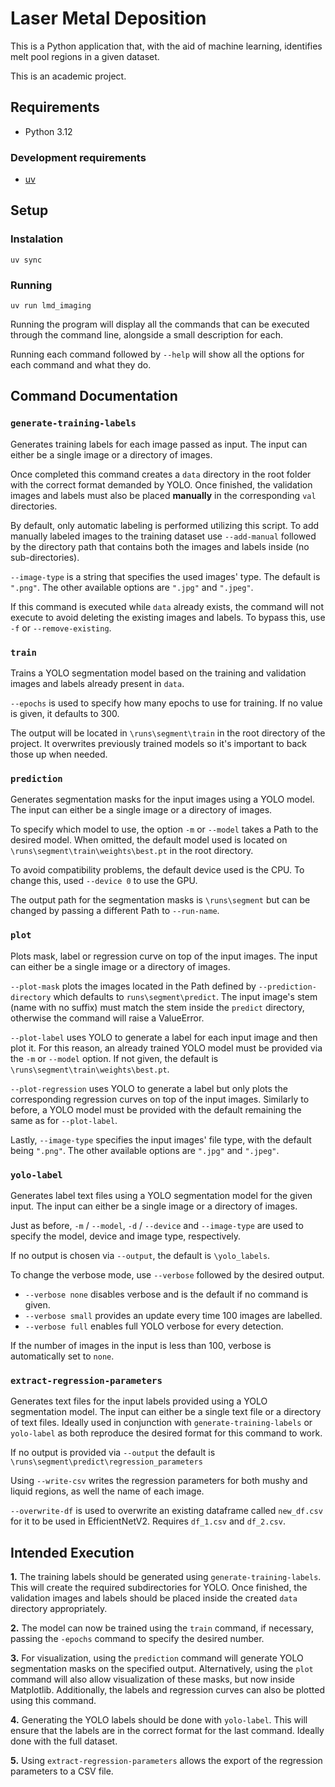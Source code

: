 # Laser Metal Deposition

This is a Python application that, with the aid of machine learning, identifies melt pool regions in a given dataset.

This is an academic project.

## Requirements

* Python 3.12

### Development requirements

* [uv](https://docs.astral.sh/uv/)

## Setup

### Instalation

```pwsh
uv sync
```

### Running

```pwsh
uv run lmd_imaging
```

Running the program will display all the commands that can be executed through the command line, alongside a small
description for each.

Running each command followed by ```--help``` will show all the options for each command and what they do.

## Command Documentation

### ```generate-training-labels```

Generates training labels for each image passed as input. The input can either be a single image or a directory of
images.

Once completed this command creates a ```data``` directory in the root folder with the correct format demanded by YOLO.
Once finished, the validation images and labels must also be placed **manually** in the corresponding ```val```
directories.

By default, only automatic labeling is performed utilizing this script. To add manually labeled images to the training
dataset use ```--add-manual``` followed by the directory path that contains both the images and labels inside (no
sub-directories).

```--image-type``` is a string that specifies the used images' type. The default is ```".png"```. The other available
options are ```".jpg"``` and ```".jpeg"```.

If this command is executed while ```data``` already exists, the command will not execute to avoid deleting the existing
images and labels. To bypass this, use ```-f``` or ```--remove-existing```.

### ```train```

Trains a YOLO segmentation model based on the training and validation images and labels already present in ```data```.

```--epochs``` is used to specify how many epochs to use for training. If no value is given, it defaults to 300.

The output will be located in ```\runs\segment\train``` in the root directory of the project. It overwrites previously
trained models so it's important to back those up when needed.

### ```prediction```

Generates segmentation masks for the input images using a YOLO model. The input can either be a single image or a
directory of images.

To specify which model to use, the option ```-m``` or ```--model``` takes a Path to the desired model. When omitted, the
default model used is located on ```\runs\segment\train\weights\best.pt``` in the root directory.

To avoid compatibility problems, the default device used is the CPU. To change this, used ```--device 0``` to use the
GPU.

The output path for the segmentation masks is ```\runs\segment``` but can be changed by passing a different Path to
```--run-name```.

### ```plot```

Plots mask, label or regression curve on top of the input images. The input can either be a single image or a
directory of images.

```--plot-mask``` plots the images located in the Path defined by ```--prediction-directory``` which defaults to
```runs\segment\predict```. The input image's stem (name with no suffix) must match the stem inside the ```predict```
directory, otherwise the command will raise a ValueError.

```--plot-label``` uses YOLO to generate a label for each input image and then plot it. For this reason, an already
trained YOLO model must be provided via the ```-m``` or ```--model``` option. If not given, the default is
```\runs\segment\train\weights\best.pt```.

```--plot-regression``` uses YOLO to generate a label but only plots the corresponding regression curves on top of the
input images. Similarly to before, a YOLO model must be provided with the default remaining the same as for
```--plot-label```.

Lastly, ```--image-type``` specifies the input images' file type, with the default being ```".png"```. The other
available options are ```".jpg"``` and ```".jpeg"```.

### ```yolo-label```

Generates label text files using a YOLO segmentation model for the given input. The input can either be a single image
or a directory of images.

Just as before, ```-m``` / ```--model```, ```-d``` / ```--device``` and ```--image-type``` are used to specify the
model, device and image type, respectively.

If no output is chosen via ```--output```, the default is ```\yolo_labels```.

To change the verbose mode, use ```--verbose``` followed by the desired output.

- ```--verbose none``` disables verbose and is the default if no command is given.
- ```--verbose small``` provides an update every time 100 images are labelled.
- ```--verbose full``` enables full YOLO verbose for every detection.

If the number of images in the input is less than 100, verbose is automatically set to ```none```.

### ```extract-regression-parameters```

Generates text files for the input labels provided using a YOLO segmentation model. The input can either be a single
text file or a directory of text files. Ideally used in conjunction with ```generate-training-labels``` or
```yolo-label``` as both reproduce the desired format for this command to work.

If no output is provided via ```--output``` the default is ```\runs\segment\predict\regression_parameters```

Using ```--write-csv``` writes the regression parameters for both mushy and liquid regions, as well the name of each
image.

```--overwrite-df``` is used to overwrite an existing dataframe called ```new_df.csv``` for it to be used in
EfficientNetV2. Requires ```df_1.csv``` and ```df_2.csv```.

## Intended Execution

**1.** The training labels should be generated using ```generate-training-labels```. This will create the required
subdirectories for YOLO. Once finished, the validation images and labels should be placed inside the created ```data```
directory appropriately.

**2.** The model can now be trained using the ```train``` command, if necessary, passing the ```-epochs``` command to
specify the desired number.

**3.** For visualization, using the ```prediction``` command will generate YOLO segmentation masks on the
specified output. Alternatively, using the ```plot``` command will also allow visualization of these masks, but now
inside Matplotlib. Additionally, the labels and regression curves can also be plotted using this command.

**4.** Generating the YOLO labels should be done with ```yolo-label```. This will ensure that the labels are in the
correct format for the last command. Ideally done with the full dataset.

**5.** Using ```extract-regression-parameters``` allows the export of the regression parameters to a CSV file.
